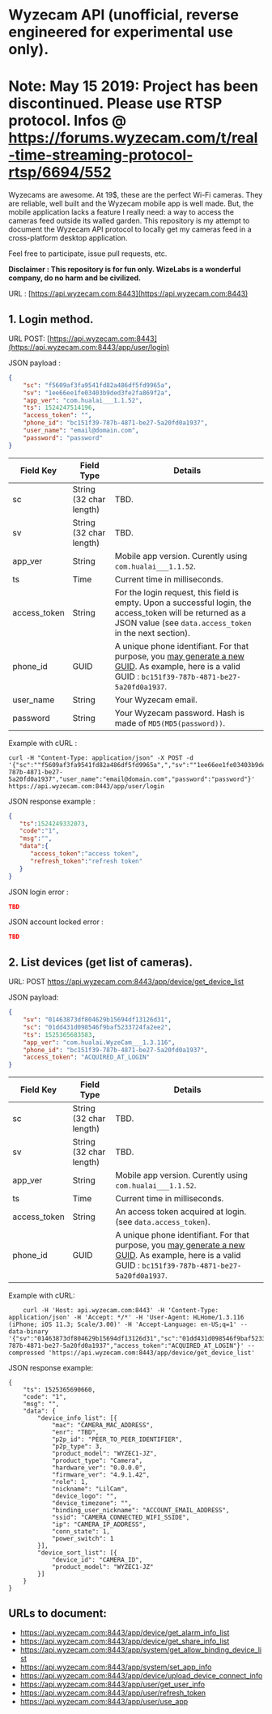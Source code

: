 # Wyzecam API (unofficial, reverse engineered for experimental use only).

# Note: May 15 2019: Project has been discontinued. Please use RTSP protocol. Infos @ https://forums.wyzecam.com/t/real-time-streaming-protocol-rtsp/6694/552

Wyzecams are awesome. At 19$, these are the perfect Wi-Fi cameras. They are reliable, well built and the Wyzecam mobile app is well made. But, the mobile application lacks a feature I really need: a way to access the cameras feed outside its walled garden. This repository is my attempt to document the Wyzecam API protocol to locally get my cameras feed in a cross-platform desktop application.

Feel free to participate, issue pull requests, etc.

**Disclaimer : This repository is for fun only. WizeLabs is a wonderful company, do no harm and be civilized.**

URL : [https://api.wyzecam.com:8443](https://api.wyzecam.com:8443)

## 1. Login method.

URL POST: [https://api.wyzecam.com:8443](https://api.wyzecam.com:8443/app/user/login)

JSON payload : 

```json
{
    "sc": "f5609af3fa9541fd82a486df5fd9965a",
    "sv": "1ee66ee1fe03403b9ded3fe2fa869f2a",
    "app_ver": "com.hualai___1.1.52",
    "ts": 1524247514196,
    "access_token": "",
    "phone_id": "bc151f39-787b-4871-be27-5a20fd0a1937",
    "user_name": "email@domain.com",
    "password": "password"
}
```

Field Key  | Field Type | Details
------------- | ------------- | -------------
sc  | String (32 char length) | TBD.
sv  | String (32 char length) | TBD.
app_ver | String | Mobile app version. Curently using ```com.hualai___1.1.52```.
ts | Time | Current time in milliseconds.
access_token | String | For the login request, this field is empty. Upon a successful login, the access_token will be returned as a JSON value (see ```data.access_token``` in the next section).
phone_id | GUID | A unique phone identifiant. For that purpose, you [may generate a new GUID](https://www.guidgenerator.com/). As example, here is a valid GUID : ```bc151f39-787b-4871-be27-5a20fd0a1937```.
user_name | String | Your Wyzecam email.
password | String | Your Wyzecam password. Hash is made of ```MD5(MD5(password))```.


Example with cURL :

```curl
curl -H "Content-Type: application/json" -X POST -d '{"sc":""f5609af3fa9541fd82a486df5fd9965a",","sv":""1ee66ee1fe03403b9ded3fe2fa869f2a",","app_ver":"com.hualai___1.1.52","ts":1524248711789,"access_token":"","phone_id":"bc151f39-787b-4871-be27-5a20fd0a1937","user_name":"email@domain.com","password":"password"}' https://api.wyzecam.com:8443/app/user/login
```

JSON response example :


```json
{
   "ts":1524249332073,
   "code":"1",
   "msg":"",
   "data":{
      "access_token":"access token",
      "refresh_token":"refresh token"
   }
}

```

JSON login error :


```json
TBD

```

JSON account locked error :

```json
TBD

```

## 2. List devices (get list of cameras).

URL: POST https://api.wyzecam.com:8443/app/device/get_device_list

JSON payload:
```json
{
	"sv": "01463873df804629b15694df13126d31",
	"sc": "01dd431d098546f9baf5233724fa2ee2",
	"ts": 1525365683583,
	"app_ver": "com.hualai.WyzeCam___1.3.116",
	"phone_id": "bc151f39-787b-4871-be27-5a20fd0a1937",
	"access_token": "ACQUIRED_AT_LOGIN"
}
```


Field Key  | Field Type | Details
------------- | ------------- | -------------
sc  | String (32 char length) | TBD.
sv  | String (32 char length) | TBD.
app_ver | String | Mobile app version. Curently using ```com.hualai___1.1.52```.
ts | Time | Current time in milliseconds.
access_token | String | An access token acquired at login. (see ```data.access_token```).
phone_id | GUID | A unique phone identifiant. For that purpose, you [may generate a new GUID](https://www.guidgenerator.com/). As example, here is a valid GUID : ```bc151f39-787b-4871-be27-5a20fd0a1937```.

Example with cURL:
```
    curl -H 'Host: api.wyzecam.com:8443' -H 'Content-Type: application/json' -H 'Accept: */*' -H 'User-Agent: HLHome/1.3.116 (iPhone; iOS 11.3; Scale/3.00)' -H 'Accept-Language: en-US;q=1' --data-binary '{"sv":"01463873df804629b15694df13126d31","sc":"01dd431d098546f9baf5233724fa2ee2","ts":1525365683583,"app_ver":"com.hualai.WyzeCam___1.1.52","phone_id":"bc151f39-787b-4871-be27-5a20fd0a1937","access_token":"ACQUIRED_AT_LOGIN"}' --compressed 'https://api.wyzecam.com:8443/app/device/get_device_list'
```

JSON response example:
```
{
	"ts": 1525365690660,
	"code": "1",
	"msg": "",
	"data": {
		"device_info_list": [{
			"mac": "CAMERA_MAC_ADDRESS",
			"enr": "TBD",
			"p2p_id": "PEER_TO_PEER_IDENTIFIER",
			"p2p_type": 3,
			"product_model": "WYZEC1-JZ",
			"product_type": "Camera",
			"hardware_ver": "0.0.0.0",
			"firmware_ver": "4.9.1.42",
			"role": 1,
			"nickname": "LilCam",
			"device_logo": "",
			"device_timezone": "",
			"binding_user_nickname": "ACCOUNT_EMAIL_ADDRESS",
			"ssid": "CAMERA_CONNECTED_WIFI_SSIDE",
			"ip": "CAMERA_IP_ADDRESS",
			"conn_state": 1,
			"power_switch": 1
		}],
		"device_sort_list": [{
			"device_id": "CAMERA_ID",
			"product_model": "WYZEC1-JZ"
		}]
	}
}
```

## URLs to document:

* https://api.wyzecam.com:8443/app/device/get_alarm_info_list
* https://api.wyzecam.com:8443/app/device/get_share_info_list
* https://api.wyzecam.com:8443/app/system/get_allow_binding_device_list
* https://api.wyzecam.com:8443/app/system/set_app_info
* https://api.wyzecam.com:8443/app/device/upload_device_connect_info
* https://api.wyzecam.com:8443/app/user/get_user_info
* https://api.wyzecam.com:8443/app/user/refresh_token
* https://api.wyzecam.com:8443/app/user/use_app
